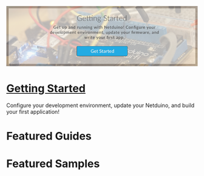 ![](images/Getting_Started_Banner_Temp.png)

# [Getting Started](Netduino/Getting_Started)

Configure your development environment, update your Netduino, and build your first application!

# Featured Guides

# Featured Samples


